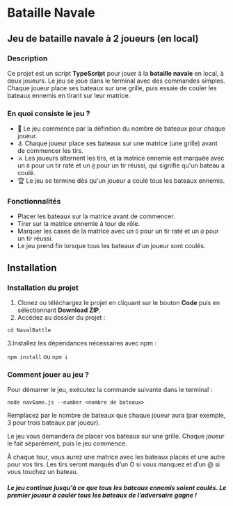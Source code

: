 # Bataille Navale

## Jeu de bataille navale à 2 joueurs (en local)

### Description

Ce projet est un script **TypeScript** pour jouer à la **bataille navale** en local, à deux joueurs. Le jeu se joue dans le terminal avec des commandes simples. Chaque joueur place ses bateaux sur une grille, puis essaie de couler les bateaux ennemis en tirant sur leur matrice.

### En quoi consiste le jeu ?

- :game_die: Le jeu commence par la définition du nombre de bateaux pour chaque joueur.
- :anchor: Chaque joueur place ses bateaux sur une matrice (une grille) avant de commencer les tirs.
- :crossed_swords: Les joueurs alternent les tirs, et la matrice ennemie est marquée avec un `O` pour un tir raté et un `@` pour un tir réussi, qui signifie qu'un bateau a coulé.
- :trophy: Le jeu se termine dès qu'un joueur a coulé tous les bateaux ennemis.

### Fonctionnalités

- Placer les bateaux sur la matrice avant de commencer.
- Tirer sur la matrice ennemie à tour de rôle.
- Marquer les cases de la matrice avec un `O` pour un tir raté et un `@` pour un tir réussi.
- Le jeu prend fin lorsque tous les bateaux d'un joueur sont coulés.

## Installation

### Installation du projet

1. Clonez ou téléchargez le projet en cliquant sur le bouton **Code** puis en sélectionnant **Download ZIP**.
2. Accédez au dossier du projet :

```
cd NavalBattle
```

3.Installez les dépendances nécessaires avec npm :


```npm install``` ou ```npm i```


### Comment jouer au jeu ?

Pour démarrer le jeu, exécutez la commande suivante dans le terminal :

```
node navGame.js --number <nombre de bateaux>
```
Remplacez <nombre de bateaux> par le nombre de bateaux que chaque joueur aura (par exemple, 3 pour trois bateaux par joueur).

Le jeu vous demandera de placer vos bateaux sur une grille. Chaque joueur le fait séparément, puis le jeu commence.

À chaque tour, vous aurez une matrice avec les bateaux placés et une autre pour vos tirs. Les tirs seront marqués d’un O si vous manquez et d’un @ si vous touchez un bateau.

##### Le jeu continue jusqu'à ce que tous les bateaux ennemis soient coulés. Le premier joueur à couler tous les bateaux de l’adversaire gagne !